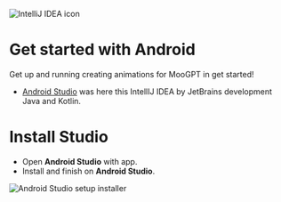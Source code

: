 ![IntelliJ IDEA icon](https://storage.yandexcloud.net/roz-wiki/thumb/IntelliJ_IDEA_Icon.svg/300px-IntelliJ_IDEA_Icon.svg.png)
# Get started with Android
Get up and running creating animations for MooGPT in get started!

- [Android Studio](https://developer.android.com/studio) was here this IntellIJ IDEA by JetBrains development Java and Kotlin.
# Install Studio
- Open **Android Studio** with app. 
- Install and finish on **Android Studio**.

![Android Studio setup installer](https://developer.android.com/static/codelabs/basic-android-kotlin-compose-install-android-studio/img/6a7eba659ca0d6f1_1920.png) 
